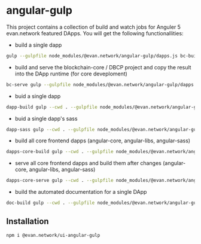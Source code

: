 # angular-gulp
This project contains a collection of build and watch jobs for Anguler 5 evan.network featured DApps. You will get the following functionallities:

- build a single dapp
```sh
gulp --gulpfile node_modules/@evan.network/angular-gulp/dapps.js bc-build ~/path-to-dapp
```

- build and serve the blockchain-core / DBCP project and copy the result into the DApp runtime (for core deveploment)
```sh
bc-serve gulp --gulpfile node_modules/@evan.network/angular-gulp/dapps.js bc-build --serve
```

- buid a single dapp
```sh
dapp-build gulp --cwd . --gulpfile node_modules/@evan.network/angular-gulp/dapp.js build --dapp ~/path-to-dapp
```

- buid a single dapp's sass

```sh
dapp-sass gulp --cwd . --gulpfile node_modules/@evan.network/angular-gulp/dapp.js sass --dapp ~/path-to-dapp
```

- build all core frontend dapps (angular-core, angular-libs, angular-sass)
```sh
dapps-core-build gulp --cwd . --gulpfile node_modules/@evan.network/angular-gulp/dapps.js dapps-core-build
```

- serve all core frontend dapps and build them after changes (angular-core, angular-libs, angular-sass)
```sh
dapps-core-serve gulp --cwd . --gulpfile node_modules/@evan.network/angular-gulp/dapps.js dapps-core-build --serve ~/path-to-dapp
```

- build the automated documentation for a single DApp
```sh
doc-build gulp --cwd . --gulpfile node_modules/@evan.network/angular-gulp/documentation.js build-doc --dapp ~/path-to-dapp
```

## Installation
```sh
npm i @evan.network/ui-angular-gulp
```
